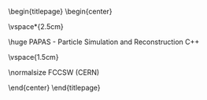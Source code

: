 \begin{titlepage}
\begin{center}


\vspace*{2.5cm}

\huge
PAPAS - Particle Simulation and Reconstruction C++

\vspace{1.5cm}

\normalsize
FCCSW (CERN)

\end{center}
\end{titlepage}
